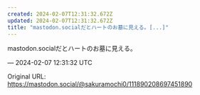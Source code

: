 ```yaml
---
created: 2024-02-07T12:31:32.672Z
updated: 2024-02-07T12:31:32.672Z
title: "mastodon.socialだとハートのお墓に見える。[...]"
---
```


<p>mastodon.socialだとハートのお墓に見える。</p>

&mdash; 2024-02-07 12:31:32 UTC

Original URL: https://mastodon.social/@sakuramochi0/111890208697451890
